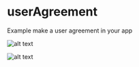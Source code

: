 # userAgreement
Example make a user agreement in your app


![alt text](https://github.com/elmysf/userAgreement/tree/master/Screenshoot/Potrait.png)


![alt text](https://github.com/elmysf/userAgreement/tree/master/Screenshoot/Lanscape.png)
